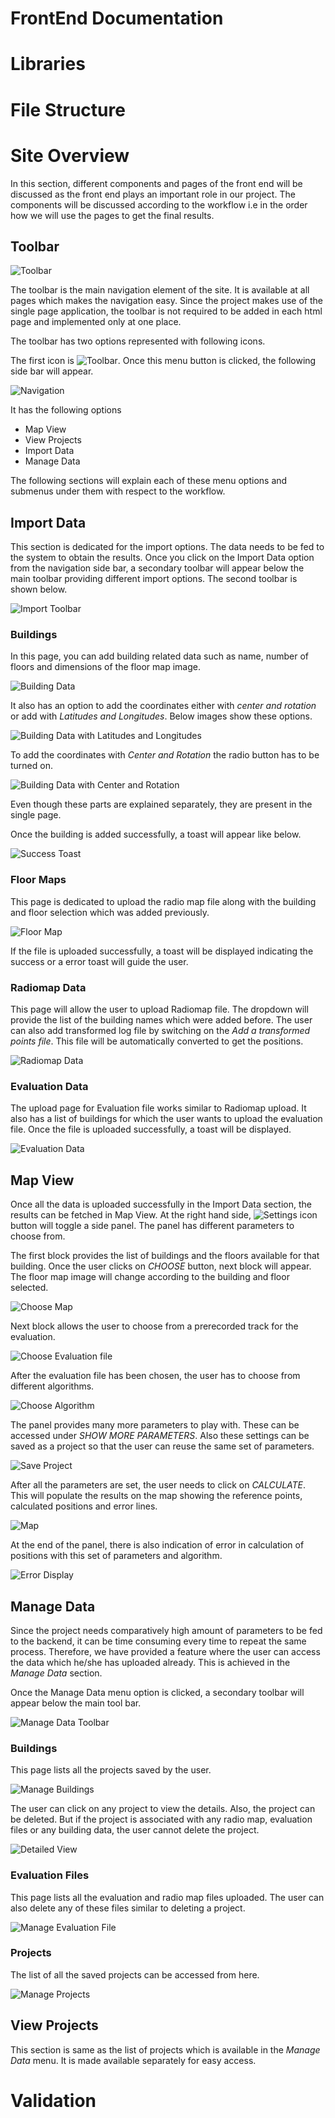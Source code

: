 # FrontEnd Documentation

# Libraries
# File Structure
# Site Overview

In this section, different components and pages of the front end will be discussed as the front end plays an important role in our project. The components will be discussed according to the workflow i.e in the order how we will use the pages to get the final results.

## Toolbar

![Toolbar](images/toolbar.png)

The toolbar is the main navigation element of the site. It is available at all pages which makes the navigation easy. Since the project makes use of the single page application, the toolbar is not required to be added in each html page and implemented only at one place.

The toolbar has two options represented with following icons.


 The first icon is ![Toolbar](images/ic_menu_black_24dp_1x.png). Once this menu button is clicked, the following side bar will appear.

 ![Navigation](images/navigation.png)

 It has the following options

 - Map View
 - View Projects
 - Import Data
 - Manage Data

 The following sections will explain each of these menu options and submenus under them with respect to the workflow.

## Import Data

This section is dedicated for the import options. The data needs to be fed to the system to obtain the results. Once you click on the Import Data option from the navigation side bar, a secondary toolbar will appear below the main toolbar providing different import options. The second toolbar is shown below.

![Import Toolbar](images/import.png)

### Buildings

In this page, you can add building related data such as name, number of floors and dimensions of the floor map image.

![Building Data](images/addBuilding1.png)

It also has an option to add the coordinates either with *center and rotation* or add with *Latitudes and Longitudes*. Below images show these options.

![Building Data with Latitudes and Longitudes](images/addBuilding2.png)

To add the coordinates with *Center and Rotation* the radio button has to be turned on.

![Building Data with Center and Rotation](images/addBuilding3.png)

Even though these parts are explained separately, they are present in the single page.

Once the building is added successfully, a toast will appear like below.

![Success Toast](images/successMessage.png)


### Floor Maps

This page is dedicated to upload the radio map file along with the building and floor selection which was added previously.

![Floor Map](images/addFloorMap.png)

If the file is uploaded successfully, a toast will be displayed indicating the success or a error toast will guide the user.

### Radiomap Data

This page will allow the user to upload Radiomap file. The dropdown will provide the list of the building names which were added before. The user can also add transformed log file by switching on the *Add a transformed points file*. This file will be automatically converted to get the positions.

![Radiomap Data](images/addRadioMap.png)

### Evaluation Data

The upload page for Evaluation file works similar to Radiomap upload. It also has a list of buildings for which the user wants to upload the evaluation file. Once the file is uploaded successfully, a toast will be displayed.

![Evaluation Data](images/addEvaluation.png)

## Map View

Once all the data is uploaded successfully in the Import Data section, the results can be fetched in Map View. At the right hand side, ![Settings icon](images/ic_settings_black_24dp_1x.png) button will toggle a side panel. The panel has different parameters to choose from.

The first block provides the list of buildings and the floors available for that building. Once the user clicks on *CHOOSE* button, next block will appear. The floor map image will change according to the building and floor selected.

![Choose Map](images/chooseMap.png)

Next block allows the user to choose from a prerecorded track for the evaluation.

![Choose Evaluation file](images/chooseEval.png)

After the evaluation file has been chosen, the user has to choose from different algorithms.

![Choose Algorithm](images/chooseAlgorithm.png)

The panel provides many more parameters to play with. These can be accessed under *SHOW MORE PARAMETERS*. Also these settings can be saved as a project so that the user can reuse the same set of parameters.

![Save Project](images/saveProject.png)

After all the parameters are set, the user needs to click on *CALCULATE*. This will populate the results on the map showing the reference points, calculated positions and error lines.

![Map](images/map.png)

At the end of the panel, there is also indication of error in calculation of positions with this set of parameters and algorithm.

![Error Display](images/errorDisplay.png)

## Manage Data

Since the project needs comparatively high amount of parameters to be fed to the backend, it can be time consuming every time to repeat the same process. Therefore, we have provided a feature where the user can access the data which he/she has uploaded already. This is achieved in the *Manage Data* section.

Once the Manage Data menu option is clicked, a secondary toolbar will appear below the main tool bar.

![Manage Data Toolbar](images/manageData.png)

### Buildings

This page lists all the projects saved by the user.

![Manage Buildings](images/manageBuildings.png)

The user can click on any project to view the details. Also, the project can be deleted. But if the project is associated with any radio map, evaluation files or any building data, the user cannot delete the project.

![Detailed View](images/detailedView.png)

### Evaluation Files

This page lists all the evaluation and radio map files uploaded. The user can also delete any of these files similar to deleting a project.

![Manage Evaluation File](images/manageEval.png)

### Projects

The list of all the saved projects can be accessed from here.

![Manage Projects](images/manageProjects.png)

## View Projects

This section is same as the list of projects which is available in the *Manage Data* menu. It is made available separately for easy access.

# Validation

